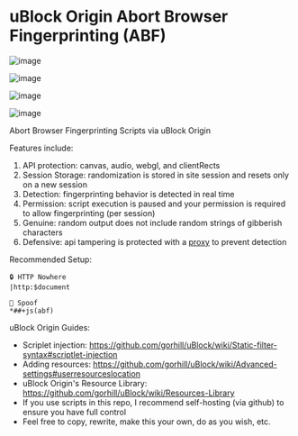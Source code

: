 # uBlock Origin Abort Browser Fingerprinting (ABF)

![image](https://user-images.githubusercontent.com/6946045/87235585-53652300-c392-11ea-8b26-769072600f99.png)

![image](https://user-images.githubusercontent.com/6946045/87235602-8c9d9300-c392-11ea-9ccc-7be79702df13.png)

![image](https://user-images.githubusercontent.com/6946045/87235868-ff5c3d80-c395-11ea-87b1-56f759419043.png)

![image](https://user-images.githubusercontent.com/6946045/87235934-164f5f80-c397-11ea-8df9-1468ecf872f1.png)

Abort Browser Fingerprinting Scripts via uBlock Origin

Features include:
1. API protection: canvas, audio, webgl, and clientRects
2. Session Storage: randomization is stored in site session and resets only on a new session
3. Detection: fingerprinting behavior is detected in real time
4. Permission: script execution is paused and your permission is required to allow fingerprinting (per session)
5. Genuine: random output does not include random strings of gibberish characters
6. Defensive: api tampering is protected with a [proxy](https://adtechmadness.wordpress.com/2019/03/23/javascript-tampering-detection-and-stealth/) to prevent detection

Recommended Setup:
```
🔒 HTTP Nowhere
|http:$document

🧪 Spoof
*##+js(abf)
```

uBlock Origin Guides:
- Scriplet injection: https://github.com/gorhill/uBlock/wiki/Static-filter-syntax#scriptlet-injection
- Adding resources: https://github.com/gorhill/uBlock/wiki/Advanced-settings#userresourceslocation
- uBlock Origin's Resource Library: https://github.com/gorhill/uBlock/wiki/Resources-Library
- If you use scripts in this repo, I recommend self-hosting (via github) to ensure you have full control
- Feel free to copy, rewrite, make this your own, do as you wish, etc.

